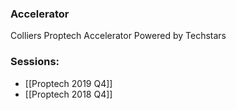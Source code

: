 
### Accelerator
Colliers Proptech Accelerator Powered by Techstars
 
### Sessions: 
- [[Proptech 2019 Q4]]
- [[Proptech 2018 Q4]]


